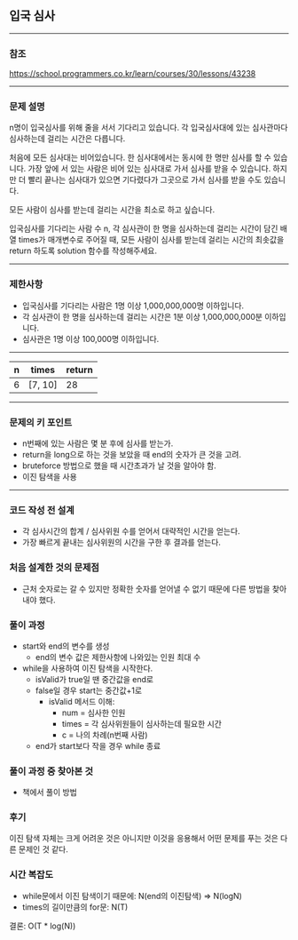 ## 입국 심사

***
### 참조
https://school.programmers.co.kr/learn/courses/30/lessons/43238

***
### 문제 설명
n명이 입국심사를 위해 줄을 서서 기다리고 있습니다. 각 입국심사대에 있는 심사관마다 심사하는데 걸리는 시간은 다릅니다.

처음에 모든 심사대는 비어있습니다. 한 심사대에서는 동시에 한 명만 심사를 할 수 있습니다. 가장 앞에 서 있는 사람은 비어 있는 심사대로 가서 심사를 받을 수 있습니다. 하지만 더 빨리 끝나는 심사대가 있으면 기다렸다가 그곳으로 가서 심사를 받을 수도 있습니다.

모든 사람이 심사를 받는데 걸리는 시간을 최소로 하고 싶습니다.

입국심사를 기다리는 사람 수 n, 각 심사관이 한 명을 심사하는데 걸리는 시간이 담긴 배열 times가 매개변수로 주어질 때, 모든 사람이 심사를 받는데 걸리는 시간의 최솟값을 return 하도록 solution 함수를 작성해주세요.

***
### 제한사항
- 입국심사를 기다리는 사람은 1명 이상 1,000,000,000명 이하입니다.
- 각 심사관이 한 명을 심사하는데 걸리는 시간은 1분 이상 1,000,000,000분 이하입니다.
- 심사관은 1명 이상 100,000명 이하입니다.

***
| n | times   | return |
|---|---------|--------|
| 6 | [7, 10] | 28     |

***
### 문제의 키 포인트
- n번째에 있는 사람은 몇 분 후에 심사를 받는가.
- return을 long으로 하는 것을 보았을 때 end의 숫자가 큰 것을 고려.
- bruteforce 방법으로 했을 때 시간초과가 날 것을 알아야 함.
- 이진 탐색을 사용

***
### 코드 작성 전 설계
- 각 심사시간의 합계 / 심사위원 수를 얻어서 대략적인 시간을 얻는다.
- 가장 빠르게 끝내는 심사위원의 시간을 구한 후 결과를 얻는다.

### 처음 설계한 것의 문제점
- 근처 숫자로는 갈 수 있지만 정확한 숫자를 얻어낼 수 없기 때문에 다른 방법을 찾아내야 했다.

### 풀이 과정
- start와 end의 변수를 생성
    - end의 변수 값은 제한사항에 나와있는 인원 최대 수
- while을 사용하여 이진 탐색을 시작한다.
    - isValid가 true일 땐 중간값을 end로
    - false일 경우 start는 중간값+1로
        - isValid 메서드 이해:
            - num = 심사한 인원
            - times = 각 심사위원들이 심사하는데 필요한 시간
            - c = 나의 차례(n번째 사람)
    - end가 start보다 작을 경우 while 종료

### 풀이 과정 중 찾아본 것
- 책에서 풀이 방법

### 후기
이진 탐색 자체는 크게 어려운 것은 아니지만 이것을 응용해서 어떤 문제를 푸는 것은 다른 문제인 것 같다.

### 시간 복잡도
- while문에서 이진 탐색이기 때문에: N(end의 이진탐색) => N(logN)
- times의 길이만큼의 for문: N(T)

결론: O(T * log(N))
